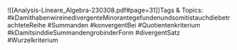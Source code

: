 
![[Analysis-Lineare_Algebra-230308.pdf#page=31]]Tags & Topics:
   #kDamithabenwireinedivergenteMinorantegefundenundsomitistauchdiebetrachteteReihe
   #Summanden
   #konvergentBei
   #Quotientenkriterium
   #kDamitsinddieSummandengrobinderForm
   #divergentSatz
   #Wurzelkriterium